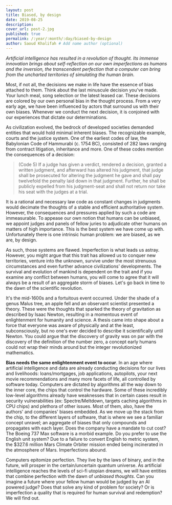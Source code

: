 ```yaml
---
layout: post
title: Biased, by design
date: 2019-08-25
description: 
cover_url: post-2.jpg
published: true
permalink: /:year/:month/:day/biased-by-design
author: Saoud Khalifah # Add name author (optional)
---
```


*Artificial intelligence has resulted in a revolution of thought. Its immense innovation brings about self-reflection on our own imperfections as humans and the inversion, the transcendent perfection that a computer can bring from the uncharted territories of simulating the human brain.*

Most, if not all, the decisions we make in life have the essence of bias attached to them. Think about the last minuscule decision you've made. Your lunch meal, song selection or the latest leased car. These decisions are colored by our own personal bias in the thought process. From a very early age, we have been influenced by actors that surround us with their own biases. Whenever we conduct the next decision, it is conjoined with our experiences that dictate our determinations.

As civilization evolved, the bedrock of developed societies demanded entities that would hold minimal inherent biases. The recognizable example, courts and the justice system. One of the earliest codes of law, the Babylonian Code of Hammurabi (c. 1754 BC), consisted of 282 laws ranging from contract litigation, inheritance and more. One of these  codes mention the consequences of a decision: 
> (Code 5) If a judge has given a verdict, rendered a decision, granted a written judgment, and afterward has altered his judgment, that judge shall be prosecuted for altering the judgment he gave and shall pay twelvefold the penalty laid down in that judgment. Further, he shall be publicly expelled from his judgment-seat and shall not return nor take his seat with the judges at a trial.
 
 It is a rational and necessary law code as constant changes in judgments would decimate the thoughts of a stable and efficient authoritative system. However, the consequences and pressures applied by such a code are immeasurable. To appease our own notion that humans can be unbiased, we appoint judges and panels of fellow juries to adjudicate other humans on matters of high importance. This is the best system we have come up with. Unfortunately there is one intrinsic human problem: we are biased, as we are, by design. 

As such, those systems are flawed. Imperfection is what leads us astray. However, you might argue that this trait has allowed us to conquer new territories, venture into the unknown, survive under the most strenuous circumstances and even further advance civilizations’ developments. The survival and evolution of mankind is dependent on the trait and if you examine any conflict between humans, you will come to agree that it will always be a result of an aggregate storm of biases. Let's go back in time to the dawn of the scientific revolution.

It's the mid-1600s and a fortuitous event occurred. Under the shade of a genus Malus tree, an apple fell and an observant scientist presented a theory. These were the thoughts that sparked the theory of gravitation as described by Isaac Newton, resulting in a momentous event of enlightenment for humanity and science. A thesis came into shape about a force that everyone was aware of physically and at the least, subconsciously, but no one's ever decided to describe it scientifically until Newton. You could argue that the discovery of gravity was on par with the discovery of the definition of the number zero, a concept early humans could not wrap their minds around but the integer revolutionized mathematics. 

**Bias needs the same enlightenment event to occur**. In an age where artificial intelligence and data are already conducting decisions for our lives and livelihoods: loans/mortgages, job applications, autopilots, your next movie recommendations and many more facets of life, all controlled by software today. Computers are dictated by algorithms all the way down to the inner core, the chips that control the hardware. Some of these incredibly low-level algorithms already have weaknesses that in certain cases result in security vulnerabilities (ex: Spectre/Meltdown, targets caching algorithms in CPU chips) and plethora of other issues. Most of them, also, have the authors' and companies' biases embedded. As we move up the stack from the chip, to the different layers of software, that is where we see a familiar concept unravel; an aggregate of biases that only compounds and propagates with each layer. Does the company have a mandate to cut cost? The Boeing 737 Max software is a morbid example. Do you prefer to use the English unit system? Due to a failure to convert English to metric system, the $327.6 million Mars Climate Orbiter mission ended being incinerated in the atmosphere of Mars. Imperfections abound.
 
Computers epitomize perfection. They live by the laws of binary, and in the future, will prosper in the certain/uncertain quantum universe. As artificial intelligence reaches the levels of sci-fi utopian dreams, we will have entities that combine perfection with the dawn of *unbiased thoughts*. Can you imagine a future where your fellow human would be judged by an AI powered judge? Does that solve any kind of problem for society? Or is imperfection a quality that is required for human survival and redemption? We will find out.
